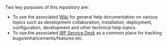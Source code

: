 
Two key purposes of this repository are:

* To use the associated [Wiki](https://github.com/digitalabs/Documentation/wiki) for general help documentation on various topics such as development collaboration, installation, deployment, configuration, development and other technical help topics.
* To use the associated [IBP Service Desk]([https://github.com/IntegratedBreedingPlatform/Documentation/issues](https://ibplatform.atlassian.net/servicedesk/customer/portal/4/group/25)https://ibplatform.atlassian.net/servicedesk/customer/portal/4/group/25) as a common place for tracking bugs/enhancements/features etc.
